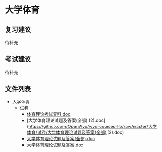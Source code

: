 # 大学体育

## 复习建议

待补充

## 考试建议

待补充

## 文件列表

- 大学体育
    - 试卷
        - [体育理论考试资料.doc](https://github.com/OpenWyu/wyu-courses-lib/raw/master/大学体育/试卷/体育理论考试资料.doc)
        - [大学体育理论试题及答案(全部) (2).doc](https://github.com/OpenWyu/wyu-courses-lib/raw/master/大学体育/试卷/大学体育理论试题及答案(全部) (2).doc)
        - [大学体育理论试题及答案(全部).doc](https://github.com/OpenWyu/wyu-courses-lib/raw/master/大学体育/试卷/大学体育理论试题及答案(全部).doc)
        - [大学体育理论试题及答案.doc](https://github.com/OpenWyu/wyu-courses-lib/raw/master/大学体育/试卷/大学体育理论试题及答案.doc)
